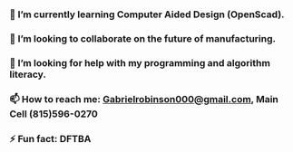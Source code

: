 ### 🌱 I’m currently learning Computer Aided Design (OpenScad).
### 👯 I’m looking to collaborate on the future of manufacturing.
### 🤔 I’m looking for help with my programming and algorithm literacy.
### 📫 How to reach me: Gabrielrobinson000@gmail.com, Main Cell (815)596-0270
### ⚡ Fun fact: DFTBA

<!--
**gabrielrobinson000/gabrielrobinson000** is a ✨ _special_ ✨ repository because its `README.md` (this file) appears on your GitHub profile.

Here are some ideas to get you started:

- 🔭 I’m currently working on ...
- 💬 Ask me about ... 

-->
